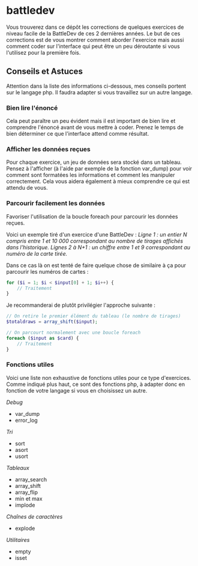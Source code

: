 # battledev

Vous trouverez dans ce dépôt les corrections de quelques exercices de niveau facile de la BattleDev de ces 2 dernières années.
Le but de ces corrections est de vous montrer comment aborder l'exercice mais aussi comment coder sur l'interface qui peut être un peu déroutante si vous l'utilisez pour la première fois.

## Conseils et Astuces
Attention dans la liste des informations ci-dessous, mes conseils portent sur le langage php. Il faudra adapter si vous travaillez sur un autre langage.

### Bien lire l'énoncé
Cela peut paraître un peu évident mais il est important de bien lire et comprendre l'énoncé avant de vous mettre à coder. Prenez le temps de bien déterminer ce que l'interface attend comme résultat.

### Afficher les données reçues
Pour chaque exercice, un jeu de données sera stocké dans un tableau. Pensez à l'afficher (à l'aide par exemple de la fonction var_dump) pour voir comment sont formatées les informations et comment les manipuler correctement. Cela vous aidera également à mieux comprendre ce qui est attendu de vous.

### Parcourir facilement les données
Favoriser l'utilisation de la boucle foreach pour parcourir les données reçues.

Voici un exemple tiré d'un exercice d'une BattleDev : 
*Ligne 1 : un entier N compris entre 1 et 10 000 correspondant au nombre de tirages affichés dans l'historique.
Lignes 2 à N+1 : un chiffre entre 1 et 9 correspondant au numéro de la carte tirée.*

Dans ce cas là on est tenté de faire quelque chose de similaire à ça pour parcourir les numéros de cartes : 

```php
for ($i = 1; $i < $input[0] + 1; $i++) {
    // Traitement
}
```

Je recommanderai de plutôt privilégier l'approche suivante :
```php
// On retire le premier élément du tableau (le nombre de tirages)
$totaldraws = array_shift($input);

// On parcourt normalement avec une boucle foreach
foreach ($input as $card) {
    // Traitement
}
```

### Fonctions utiles
Voici une liste non exhaustive de fonctions utiles pour ce type d'exercices. Comme indiqué plus haut, ce sont des fonctions php, à adapter donc en fonction de votre langage si vous en choisissez un autre.

*Debug*
* var_dump
* error_log

*Tri*
* sort
* asort
* usort

*Tableaux*
* array_search
* array_shift
* array_flip
* min et max
* implode

*Chaînes de caractères*
* explode

*Utilitaires*
* empty
* isset
